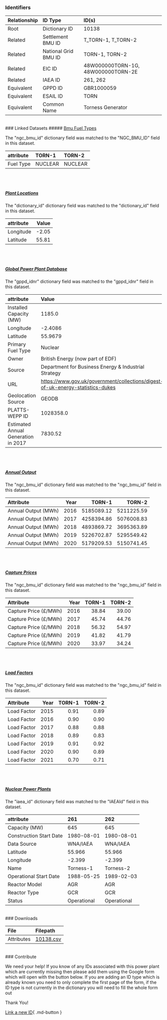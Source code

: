 ### Identifiers

| Relationship   | ID Type              | ID(s)                              |
|:---------------|:---------------------|:-----------------------------------|
| Root           | Dictionary ID        | 10138                              |
| Related        | Settlement BMU ID    | T_TORN-1, T_TORN-2                 |
| Related        | National Grid BMU ID | TORN-1, TORN-2                     |
| Related        | EIC ID               | 48W000000TORN-1G, 48W000000TORN-2E |
| Related        | IAEA ID              | 261, 262                           |
| Equivalent     | GPPD ID              | GBR1000059                         |
| Equivalent     | ESAIL ID             | TORN                               |
| Equivalent     | Common Name          | Torness Generator                  |

<br>
### Linked Datasets
##### <a href="https://osuked.github.io/Power-Station-Dictionary/datasets/bmu-fuel-types">Bmu Fuel Types</a>



The "ngc_bmu_id" dictionary field was matched to the "NGC_BMU_ID" field in this dataset.

| attribute   | TORN-1   | TORN-2   |
|:------------|:---------|:---------|
| Fuel Type   | NUCLEAR  | NUCLEAR  |

<br><br>
##### <a href="https://osuked.github.io/Power-Station-Dictionary/datasets/plant-locations">Plant Locations</a>



The "dictionary_id" dictionary field was matched to the "dictionary_id" field in this dataset.

| attribute   |   Value |
|:------------|--------:|
| Longitude   |   -2.05 |
| Latitude    |   55.81 |

<br><br>
##### <a href="https://osuked.github.io/Power-Station-Dictionary/datasets/global-power-plant-database">Global Power Plant Database</a>



The "gppd_idnr" dictionary field was matched to the "gppd_idnr" field in this dataset.

| attribute                           | Value                                                                          |
|:------------------------------------|:-------------------------------------------------------------------------------|
| Installed Capacity (MW)             | 1185.0                                                                         |
| Longitude                           | -2.4086                                                                        |
| Latitude                            | 55.9679                                                                        |
| Primary Fuel Type                   | Nuclear                                                                        |
| Owner                               | British Energy (now part of EDF)                                               |
| Source                              | Department for Business Energy & Industrial Strategy                           |
| URL                                 | https://www.gov.uk/government/collections/digest-of-uk-energy-statistics-dukes |
| Geolocation Source                  | GEODB                                                                          |
| PLATTS-WEPP ID                      | 1028358.0                                                                      |
| Estimated Annual Generation in 2017 | 7830.52                                                                        |

<br><br>
##### <a href="https://osuked.github.io/Power-Station-Dictionary/datasets/annual-output">Annual Output</a>



The "ngc_bmu_id" dictionary field was matched to the "ngc_bmu_id" field in this dataset.

| Attribute           |   Year |     TORN-1 |     TORN-2 |
|:--------------------|-------:|-----------:|-----------:|
| Annual Output (MWh) |   2016 | 5185089.12 | 5211225.59 |
| Annual Output (MWh) |   2017 | 4258394.86 | 5076008.83 |
| Annual Output (MWh) |   2018 | 4893869.72 | 3695363.89 |
| Annual Output (MWh) |   2019 | 5226702.87 | 5295549.42 |
| Annual Output (MWh) |   2020 | 5179209.53 | 5150741.45 |

<br><br>
##### <a href="https://osuked.github.io/Power-Station-Dictionary/datasets/capture-prices">Capture Prices</a>



The "ngc_bmu_id" dictionary field was matched to the "ngc_bmu_id" field in this dataset.

| Attribute             |   Year |   TORN-1 |   TORN-2 |
|:----------------------|-------:|---------:|---------:|
| Capture Price (£/MWh) |   2016 |    38.84 |    39.00 |
| Capture Price (£/MWh) |   2017 |    45.74 |    44.76 |
| Capture Price (£/MWh) |   2018 |    56.32 |    54.97 |
| Capture Price (£/MWh) |   2019 |    41.82 |    41.79 |
| Capture Price (£/MWh) |   2020 |    33.97 |    34.24 |

<br><br>
##### <a href="https://osuked.github.io/Power-Station-Dictionary/datasets/load-factors">Load Factors</a>



The "ngc_bmu_id" dictionary field was matched to the "ngc_bmu_id" field in this dataset.

| Attribute   |   Year |   TORN-1 |   TORN-2 |
|:------------|-------:|---------:|---------:|
| Load Factor |   2015 |     0.91 |     0.89 |
| Load Factor |   2016 |     0.90 |     0.90 |
| Load Factor |   2017 |     0.88 |     0.88 |
| Load Factor |   2018 |     0.89 |     0.83 |
| Load Factor |   2019 |     0.91 |     0.92 |
| Load Factor |   2020 |     0.90 |     0.89 |
| Load Factor |   2021 |     0.70 |     0.71 |

<br><br>
##### <a href="https://osuked.github.io/Power-Station-Dictionary/datasets/nuclear-power-plants">Nuclear Power Plants</a>



The "iaea_id" dictionary field was matched to the "IAEAId" field in this dataset.

| attribute               | 261         | 262         |
|:------------------------|:------------|:------------|
| Capacity (MW)           | 645         | 645         |
| Construction Start Date | 1980-08-01  | 1980-08-01  |
| Data Source             | WNA/IAEA    | WNA/IAEA    |
| Latitude                | 55.966      | 55.966      |
| Longitude               | -2.399      | -2.399      |
| Name                    | Torness-1   | Torness-2   |
| Operational Start Date  | 1988-05-25  | 1989-02-03  |
| Reactor Model           | AGR         | AGR         |
| Reactor Type            | GCR         | GCR         |
| Status                  | Operational | Operational |


<br>
### Downloads


| File       | Filepath                                                                              |
|:-----------|:--------------------------------------------------------------------------------------|
| Attributes | [10138.csv](https://osuked.github.io/Power-Station-Dictionary/object_attrs/10138.csv) |


<br>
### Contribute

We need your help! If you know of any IDs associated with this power plant which are currently missing then please add them using the Google form which will open with the button below. If you are adding an ID type which is already known you need to only complete the first page of the form, if the ID type is not currently in the dictionary you will need to fill the whole form out

Thank You!

[Link a new ID](https://docs.google.com/forms/d/e/1FAIpQLSc5jRsQ7NgiLLXbwo9PUdwTQyuqbRwThltG56-o6NVSe7E_nw/viewform?usp=pp_url&entry.251912331=10138){ .md-button }